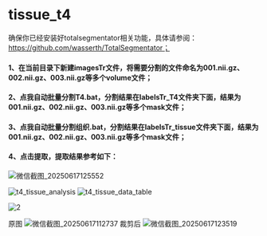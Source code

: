 # tissue_t4
确保你已经安装好totalsegmentator相关功能，具体请参阅：
https://github.com/wasserth/TotalSegmentator；

#### 1、在当前目录下新建imagesTr文件，将需要分割的文件命名为001.nii.gz、002.nii.gz、003.nii.gz等多个volume文件；
#### 2、点我自动批量分割T4.bat，分割结果在labelsTr_T4文件夹下面，结果为001.nii.gz、002.nii.gz、003.nii.gz等多个mask文件；
#### 3、点我自动批量分割组织.bat，分割结果在labelsTr_tissue文件夹下面，结果为001.nii.gz、002.nii.gz、003.nii.gz等多个mask文件；
#### 4、点击提取，提取结果参考如下：
![微信截图_20250617125552](https://github.com/user-attachments/assets/82d66e40-3b6a-414c-88e1-bbed42980d38)


![t4_tissue_analysis](https://github.com/user-attachments/assets/887dbce0-5a1d-49f4-ada8-1f75bd3a42f9)
![t4_tissue_data_table](https://github.com/user-attachments/assets/b33e84fe-eca9-4750-a46c-31dd077e8821)


![2](https://github.com/user-attachments/assets/a2854a27-6979-44e1-9d55-0ddba6dcdcfd)

原图
![微信截图_20250617112737](https://github.com/user-attachments/assets/9fb9914f-765e-4d80-8ef7-3635d8fcfabb)
裁剪后
![微信截图_20250617123519](https://github.com/user-attachments/assets/2cb58f8c-ca25-4985-9303-ae2f06aa6a47)

